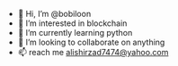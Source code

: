 - 👋 Hi, I’m @bobiloon
- 👀 I’m interested in blockchain
- 🌱 I’m currently learning python
- 💞️ I’m looking to collaborate on anything
- 📫 reach me alishirzad7474@yahoo.com

<!---
bobiloon/bobiloon is a ✨ special ✨ repository because its `README.md` (this file) appears on your GitHub profile.
You can click the Preview link to take a look at your changes.
--->
